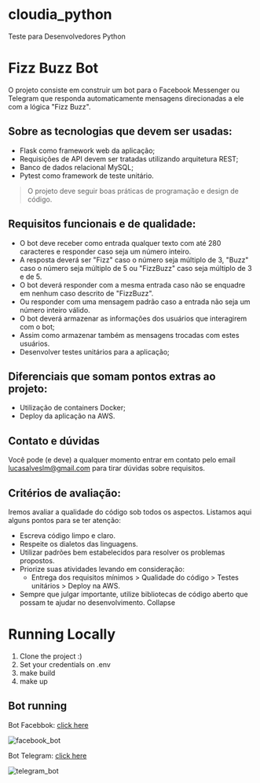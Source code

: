 # cloudia_python
Teste para Desenvolvedores Python

# Fizz Buzz Bot
O projeto consiste em construir um bot para o Facebook Messenger ou Telegram que responda automaticamente mensagens direcionadas a ele com a lógica "Fizz Buzz".

## Sobre as tecnologias que devem ser usadas:
- Flask como framework web da aplicação;
- Requisições de API devem ser tratadas utilizando arquitetura REST;
- Banco de dados relacional MySQL;
- Pytest como framework de teste unitário.
> O projeto deve seguir boas práticas de programação e design de código.

## Requisitos funcionais e de qualidade:
- O bot deve receber como entrada qualquer texto com até 280 caracteres e responder caso seja um número inteiro.
- A resposta deverá ser "Fizz" caso o número seja múltiplo de 3, "Buzz" caso o número seja múltiplo de 5 ou "FizzBuzz" caso seja múltiplo de 3 e de 5.
- O bot deverá responder com a mesma entrada caso não se enquadre em nenhum caso descrito de "FizzBuzz".
- Ou responder com uma mensagem padrão caso a entrada não seja um número inteiro válido.
- O bot deverá armazenar as informações dos usuários que interagirem com o bot;
- Assim como armazenar também as mensagens trocadas com estes usuários.
- Desenvolver testes unitários para a aplicação;

## Diferenciais que somam pontos extras ao projeto:
- Utilização de containers Docker;
- Deploy da aplicação na AWS.

## Contato e dúvidas
Você pode (e deve) a qualquer momento entrar em contato pelo email lucasalveslm@gmail.com para tirar dúvidas sobre requisitos.

## Critérios de avaliação:
Iremos avaliar a qualidade do código sob todos os aspectos. Listamos aqui alguns pontos para se ter atenção:
- Escreva código limpo e claro.
- Respeite os dialetos das linguagens.
- Utilizar padrões bem estabelecidos para resolver os problemas propostos.
- Priorize suas atividades levando em consideração:
    - Entrega dos requisitos mínimos > Qualidade do código > Testes unitários > Deploy na AWS.
- Sempre que julgar importante, utilize bibliotecas de código aberto que possam te ajudar no desenvolvimento.
Collapse


# Running Locally

1) Clone the project :)
2) Set your credentials on .env
3) make build
4) make up

## Bot running

Bot Facebbok: [click here](https://m.me/427453708173711)

![facebook_bot](https://user-images.githubusercontent.com/45940140/90322215-e3653200-df27-11ea-883c-6db8a666294c.gif)

Bot Telegram: [click here](https://web.telegram.org/#/im?p=@cloudia_fizzbuzz_bot)

![telegram_bot](https://user-images.githubusercontent.com/45940140/90322240-6d14ff80-df28-11ea-8fdf-6dfb877c91a5.gif)
